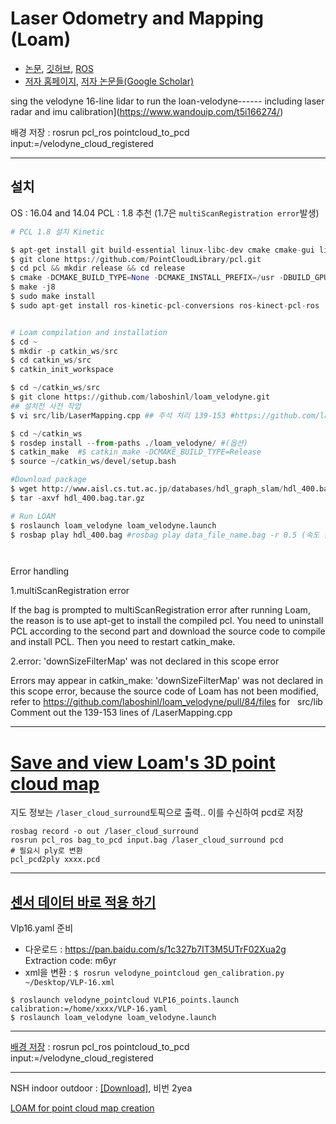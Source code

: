 # Laser Odometry and Mapping (Loam)

- [논문](https://www.ri.cmu.edu/pub_files/2014/7/Ji_LidarMapping_RSS2014_v8.pdf), [깃허브](https://github.com/laboshinl/loam_velodyne), [ROS](http://wiki.ros.org/loam_velodyne)
- [저자 홈페이지](https://frc.ri.cmu.edu/~zhangji/), [저자 논문들(Google Scholar)](https://scholar.google.de/citations?user=h-k8LTIAAAAJ&hl=zh-CN&oi=sra)


sing the velodyne 16-line lidar to run the loan-velodyne------ including laser radar and imu calibration](https://www.wandouip.com/t5i166274/)


배경 저장 : rosrun pcl_ros pointcloud_to_pcd input:=/velodyne_cloud_registered

---
## 설치 

OS : 16.04 and 14.04
PCL : 1.8 추천 (1.7은 `multiScanRegistration error`발생) 

```python
# PCL 1.8 설치 Kinetic

$ apt-get install git build-essential linux-libc-dev cmake cmake-gui libusb-1.0-0-dev libusb-dev libudev-dev mpi-default-dev openmpi-bin openmpi-common libflann1.8 libflann-dev libeigen3-dev libboost-all-dev libvtk5.10-qt4 libvtk5.10 libvtk5-dev libqhull* libgtest-dev freeglut3-dev pkg-config libxmu-dev libxi-dev mono-complete qt-sdk openjdk-8-jdk openjdk-8-jre
$ git clone https://github.com/PointCloudLibrary/pcl.git
$ cd pcl && mkdir release && cd release
$ cmake -DCMAKE_BUILD_TYPE=None -DCMAKE_INSTALL_PREFIX=/usr -DBUILD_GPU=ON -DBUILD_apps=ON -DBUILD_examples=ON -DCMAKE_INSTALL_PREFIX=/usr ..
$ make -j8
$ sudo make install
$ sudo apt-get install ros-kinetic-pcl-conversions ros-kinect-pcl-ros


# Loam compilation and installation
$ cd ~
$ mkdir -p catkin_ws/src
$ cd catkin_ws/src
$ catkin_init_workspace

$ cd ~/catkin_ws/src
$ git clone https://github.com/laboshinl/loam_velodyne.git
## 설치전 사전 작업 
$ vi src/lib/LaserMapping.cpp ## 주석 처리 139-153 #https://github.com/laboshinl/loam_velodyne/pull/84/files

$ cd ~/catkin_ws
$ rosdep install --from-paths ./loam_velodyne/ #(옵션)
$ catkin_make  #$ catkin_make -DCMAKE_BUILD_TYPE=Release
$ source ~/catkin_ws/devel/setup.bash 

#Download package
$ wget http://www.aisl.cs.tut.ac.jp/databases/hdl_graph_slam/hdl_400.bag.tar.gz
$ tar -axvf hdl_400.bag.tar.gz

# Run LOAM
$ roslaunch loam_velodyne loam_velodyne.launch
$ rosbap play hdl_400.bag #rosbag play data_file_name.bag -r 0.5 (속도 줄이기)




```

Error handling

1.multiScanRegistration error

If the bag is prompted to multiScanRegistration error after running Loam, the reason is to use apt-get to install the compiled pcl. You need to uninstall PCL according to the second part and download the source code to compile and install PCL. Then you need to restart catkin_make.

2.error: 'downSizeFilterMap' was not declared in this scope error

Errors may appear in catkin_make: 'downSizeFilterMap' was not declared in this scope error, because the source code of Loam has not been modified, refer to https://github.com/laboshinl/loam_velodyne/pull/84/files for   src/lib Comment out the 139-153 lines of /LaserMapping.cpp


---

# [Save and view Loam's 3D point cloud map](https://blog.csdn.net/qq_36396941/article/details/83048415)

지도 정보는 `/laser_cloud_surround`토픽으로 출력.. 이를 수신하여 pcd로 저장 

```
rosbag record -o out /laser_cloud_surround
rosrun pcl_ros bag_to_pcd input.bag /laser_cloud_surround pcd
# 필요시 ply로 변환
pcl_pcd2ply xxxx.pcd
```



---

## [센서 데이터 바로 적용 하기](https://blog.csdn.net/qq_36396941/article/details/83048660)

Vlp16.yaml 준비 
- 다운로드 : https://pan.baidu.com/s/1c327b7IT3M5UTrF02Xua2g Extraction code: m6yr
- xml을 변환 : `$ rosrun velodyne_pointcloud gen_calibration.py ~/Desktop/VLP-16.xml`


```
$ roslaunch velodyne_pointcloud VLP16_points.launch calibration:=/home/xxxx/VLP-16.yaml
$ roslaunch loam_velodyne loam_velodyne.launch
```


---


[배경 저장](https://ishiguro440.wordpress.com/2016/04/05/%E5%82%99%E5%BF%98%E9%8C%B2%E3%80%80ros-loam_velodyne/) : rosrun pcl_ros pointcloud_to_pcd input:=/velodyne_cloud_registered


---

NSH indoor outdoor : [[Download]](https://pan.baidu.com/s/18ISyr4ky2MfTl7TXJD2W-A), 비번 2yea



[LOAM for point cloud map creation](https://blog.csdn.net/fourier_legend/article/details/88933443)

